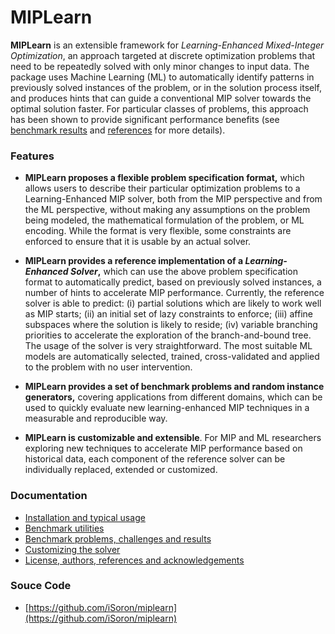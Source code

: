 # MIPLearn

**MIPLearn** is an extensible framework for *Learning-Enhanced Mixed-Integer Optimization*, an approach targeted at discrete optimization problems that need to be repeatedly solved with only minor changes to input data. The package uses Machine Learning (ML) to automatically identify patterns in previously solved instances of the problem, or in the solution process itself, and produces hints that can guide a conventional MIP solver towards the optimal solution faster. For particular classes of problems, this approach has been shown to provide significant performance benefits (see [benchmark results](benchmark.md#benchmark-results) and [references](about.md#references) for more details).

### Features

* **MIPLearn proposes a flexible problem specification format,** which allows users to describe their particular optimization problems to a Learning-Enhanced MIP solver, both from the MIP perspective and from the ML perspective, without making any assumptions on the problem being modeled, the mathematical formulation of the problem, or ML encoding. While the format is very flexible, some constraints are enforced to ensure that it is usable by an actual solver.

* **MIPLearn provides a reference implementation of a *Learning-Enhanced Solver*,** which can use the above problem specification format to automatically predict, based on previously solved instances, a number of hints to accelerate MIP performance. Currently, the reference solver is able to predict: (i) partial solutions which are likely to work well as MIP starts; (ii) an initial set of lazy constraints to enforce; (iii) affine subspaces where the solution is likely to reside; (iv) variable branching priorities to accelerate the exploration of the branch-and-bound tree. The usage of the solver is very straightforward. The most suitable ML models are automatically selected, trained, cross-validated and applied to the problem with no user intervention.

* **MIPLearn provides a set of benchmark problems and random instance generators,** covering applications from different domains, which can be used to quickly evaluate new learning-enhanced MIP techniques in a measurable and reproducible way.

* **MIPLearn is customizable and extensible**. For MIP and ML researchers exploring new techniques to accelerate MIP performance based on historical data, each component of the reference solver can be individually replaced, extended or customized.

### Documentation

* [Installation and typical usage](usage.md)
* [Benchmark utilities](benchmark.md)
* [Benchmark problems, challenges and results](problems.md)
* [Customizing the solver](customization.md)
* [License, authors, references and acknowledgements](about.md)

### Souce Code

* [https://github.com/iSoron/miplearn](https://github.com/iSoron/miplearn)

